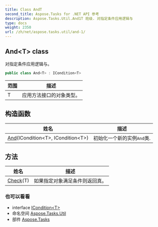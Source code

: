 ```yaml
---
title: Class AndT
second_title: Aspose.Tasks for .NET API 参考
description: Aspose.Tasks.Util.And1T 班级. 对指定条件应用逻辑与
type: docs
weight: 2350
url: /zh/net/aspose.tasks.util/and-1/
---
```

## And&lt;T&gt; class

对指定条件应用逻辑与。

```csharp
public class And<T> : ICondition<T>
```

| 范围 | 描述 |
| --- | --- |
| T | 应用方法接口的对象类型。 |

## 构造函数

| 姓名 | 描述 |
| --- | --- |
| [And](and/)(ICondition&lt;T&gt;, ICondition&lt;T&gt;) | 初始化一个新的实例`And`类. |

## 方法

| 姓名 | 描述 |
| --- | --- |
| [Check](../../aspose.tasks.util/and-1/check/)(T) | 如果指定对象满足条件则返回真。 |

### 也可以看看

* interface [ICondition&lt;T&gt;](../icondition-1/)
* 命名空间 [Aspose.Tasks.Util](../../aspose.tasks.util/)
* 部件 [Aspose.Tasks](../../)


